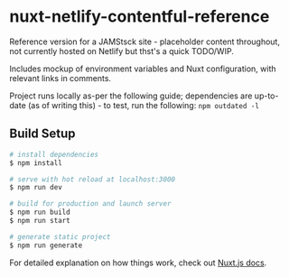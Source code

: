 # nuxt-netlify-contentful-reference
Reference version for a JAMStsck site - placeholder content throughout, not currently hosted on Netlify but thst's a quick TODO/WIP.

Includes mockup of environment variables and Nuxt configuration, with relevant links in comments.

Project runs locally as-per the following guide;  dependencies are up-to-date (as of writing this) - to test, run the following: `npm outdated -l`

## Build Setup

```bash
# install dependencies
$ npm install

# serve with hot reload at localhost:3000
$ npm run dev

# build for production and launch server
$ npm run build
$ npm run start

# generate static project
$ npm run generate
```

For detailed explanation on how things work, check out [Nuxt.js docs](https://nuxtjs.org).
